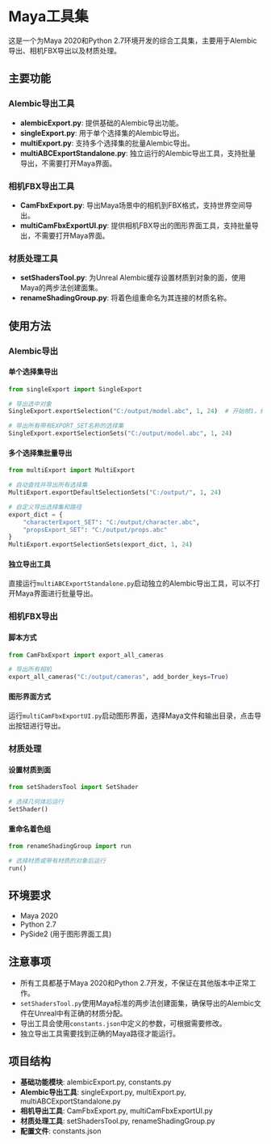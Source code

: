 # Maya工具集

这是一个为Maya 2020和Python 2.7环境开发的综合工具集，主要用于Alembic导出、相机FBX导出以及材质处理。

## 主要功能

### Alembic导出工具

- **alembicExport.py**: 提供基础的Alembic导出功能。
- **singleExport.py**: 用于单个选择集的Alembic导出。
- **multiExport.py**: 支持多个选择集的批量Alembic导出。
- **multiABCExportStandalone.py**: 独立运行的Alembic导出工具，支持批量导出，不需要打开Maya界面。

### 相机FBX导出工具

- **CamFbxExport.py**: 导出Maya场景中的相机到FBX格式，支持世界空间导出。
- **multiCamFbxExportUI.py**: 提供相机FBX导出的图形界面工具，支持批量导出，不需要打开Maya界面。

### 材质处理工具

- **setShadersTool.py**: 为Unreal Alembic缓存设置材质到对象的面，使用Maya的两步法创建面集。
- **renameShadingGroup.py**: 将着色组重命名为其连接的材质名称。

## 使用方法

### Alembic导出

#### 单个选择集导出

```python
from singleExport import SingleExport

# 导出选中对象
SingleExport.exportSelection("C:/output/model.abc", 1, 24)  # 开始帧1，结束帧24

# 导出所有带有EXPORT_SET名称的选择集
SingleExport.exportSelectionSets("C:/output/model.abc", 1, 24)
```

#### 多个选择集批量导出

```python
from multiExport import MultiExport

# 自动查找并导出所有选择集
MultiExport.exportDefaultSelectionSets("C:/output/", 1, 24)

# 自定义导出选择集和路径
export_dict = {
    "characterExport_SET": "C:/output/character.abc",
    "propsExport_SET": "C:/output/props.abc"
}
MultiExport.exportSelectionSets(export_dict, 1, 24)
```

#### 独立导出工具

直接运行`multiABCExportStandalone.py`启动独立的Alembic导出工具，可以不打开Maya界面进行批量导出。

### 相机FBX导出

#### 脚本方式

```python
from CamFbxExport import export_all_cameras

# 导出所有相机
export_all_cameras("C:/output/cameras", add_border_keys=True)
```

#### 图形界面方式

运行`multiCamFbxExportUI.py`启动图形界面，选择Maya文件和输出目录，点击导出按钮进行导出。

### 材质处理

#### 设置材质到面

```python
from setShadersTool import SetShader

# 选择几何体后运行
SetShader()
```

#### 重命名着色组

```python
from renameShadingGroup import run

# 选择材质或带有材质的对象后运行
run()
```

## 环境要求

- Maya 2020
- Python 2.7
- PySide2 (用于图形界面工具)

## 注意事项

- 所有工具都基于Maya 2020和Python 2.7开发，不保证在其他版本中正常工作。
- `setShadersTool.py`使用Maya标准的两步法创建面集，确保导出的Alembic文件在Unreal中有正确的材质分配。
- 导出工具会使用`constants.json`中定义的参数，可根据需要修改。
- 独立导出工具需要找到正确的Maya路径才能运行。

## 项目结构

- **基础功能模块**: alembicExport.py, constants.py
- **Alembic导出工具**: singleExport.py, multiExport.py, multiABCExportStandalone.py
- **相机导出工具**: CamFbxExport.py, multiCamFbxExportUI.py
- **材质处理工具**: setShadersTool.py, renameShadingGroup.py
- **配置文件**: constants.json
